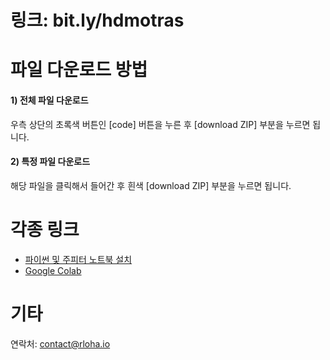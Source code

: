 # 링크: bit.ly/hdmotras


# 파일 다운로드 방법
#### 1) 전체 파일 다운로드 
우측 상단의 초록색 버튼인 [code] 버튼을 누른 후 [download ZIP] 부분을 누르면 됩니다.

#### 2) 특정 파일 다운로드
해당 파일을 클릭해서 들어간 후 흰색 [download ZIP] 부분을 누르면 됩니다.

# 각종 링크
* [파이썬 및 주피터 노트북 설치](https://datadoctorblog.com/2022/10/26/Py-Jupyter-Notebook-Install/)  
* [Google Colab](https://colab.research.google.com/)  

# 기타
연락처: contact@rloha.io
